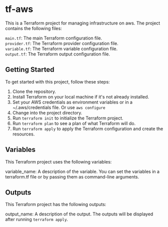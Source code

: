 # tf-aws

This is a Terraform project for managing infrastructure on aws. The project contains the following files:

`main.tf`: The main Terraform configuration file.  
`provider.tf`: The Terraform provider configuration file.  
`variable.tf`: The Terraform variable configuration file.  
`output.tf`: The Terraform output configuration file.  
 
## Getting Started
To get started with this project, follow these steps:

1. Clone the repository.
2. Install Terraform on your local machine if it's not already installed.
3. Set your AWS credentials as environment variables or in a ~/.aws/credentials file. Or use `aws configure` 
4. Change into the project directory.
5. Run `terraform init` to initialize the Terraform project.
6. Run `terraform plan` to see a plan of what Terraform will do.
7. Run `terraform apply` to apply the Terraform configuration and create the resources.

## Variables
This Terraform project uses the following variables:

variable_name: A description of the variable.
You can set the variables in a terraform.tf file or by passing them as command-line arguments.

## Outputs
This Terraform project has the following outputs:

output_name: A description of the output.
The outputs will be displayed after running `terraform apply`.
